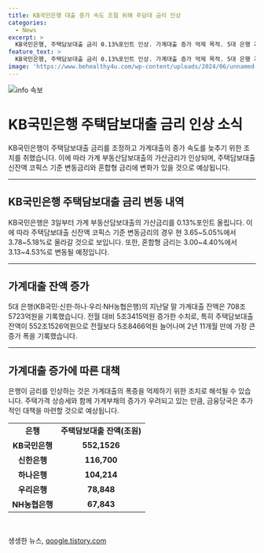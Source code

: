 ```yaml
---
title: KB국민은행 대출 증가 속도 조절 위해 주담대 금리 인상
categories:
  - News
excerpt: >
  KB국민은행, 주택담보대출 금리 0.13%포인트 인상. 가계대출 증가 억제 목적. 5대 은행 가계대출 잔액 708조5723억원 기록. 주택담보대출 잔액 552조1526억원으로 전월 대비 5조8466억원 증가. 금리 변동으로 주택담보대출 신잔액코픽스 기준 변동금리 최대 5.18%로 상승.
feature_text: >
  KB국민은행, 주택담보대출 금리 0.13%포인트 인상. 가계대출 증가 억제 목적. 5대 은행 가계대출 잔액 708조5723억원 기록. 주택담보대출 잔액 552조1526억원으로 전월 대비 5조8466억원 증가. 금리 변동으로 주택담보대출 신잔액코픽스 기준 변동금리 최대 5.18%로 상승.
image: 'https://www.behealthy4u.com/wp-content/uploads/2024/06/unnamed-file.png'
---
```


<p><img src="https://www.behealthy4u.com/wp-content/uploads/2024/06/unnamed-file.png" alt="info 속보" /></p>

<h1>KB국민은행 주택담보대출 금리 인상 소식</h1>

<p data-ke-size="size16">KB국민은행이 주택담보대출 금리를 조정하고 가계대출의 증가 속도를 늦추기 위한 조치를 취했습니다. 이에 따라 가계 부동산담보대출의 가산금리가 인상되며, 주택담보대출 신잔액 코픽스 기준 변동금리와 혼합형 금리에 변화가 있을 것으로 예상됩니다.</p>

<hr>

<h2 data-ke-size="size26">KB국민은행 주택담보대출 금리 변동 내역</h2>

<p data-ke-size="size16">KB국민은행은 3일부터 가계 부동산담보대출의 가산금리를 0.13%포인트 올립니다. 이에 따라 주택담보대출 신잔액 코픽스 기준 변동금리의 경우 현 3.65~5.05%에서 3.78~5.18%로 올라갈 것으로 보입니다. 또한, 혼합형 금리는 3.00~4.40%에서 3.13~4.53%로 변동될 예정입니다.</p>

<hr>

<h2 data-ke-size="size26">가계대출 잔액 증가</h2>

<p data-ke-size="size16">5대 은행(KB국민·신한·하나·우리·NH농협은행)의 지난달 말 가계대출 잔액은 708조5723억원을 기록했습니다. 전월 대비 5조3415억원 증가한 수치로, 특히 주택담보대출 잔액이 552조1526억원으로 전월보다 5조8466억원 늘어나며 2년 11개월 만에 가장 큰 증가 폭을 기록했습니다.</p>

<hr>

<h2 data-ke-size="size26">가계대출 증가에 따른 대책</h2>

<p data-ke-size="size16">은행이 금리를 인상하는 것은 가계대출의 폭증을 억제하기 위한 조치로 해석될 수 있습니다. 주택가격 상승세와 함께 가계부채의 증가가 우려되고 있는 만큼, 금융당국은 추가적인 대책을 마련할 것으로 예상됩니다.</p>

<table>
    <tr>
        <td style="text-align: center; height: 17px;"><b>은행</b></td>
        <td style="text-align: center; height: 17px;"><b>주택담보대출 잔액(조원)</b></td>
    </tr>
    <tr>
        <td style="text-align: center; height: 17px;"><b>KB국민은행</b></td>
        <td style="text-align: center; height: 17px;"><b>552,1526</b></td>
    </tr>
    <tr>
        <td style="text-align: center; height: 17px;"><b>신한은행</b></td>
        <td style="text-align: center; height: 17px;"><b>116,700</b></td>
    </tr>
    <tr>
        <td style="text-align: center; height: 17px;"><b>하나은행</b></td>
        <td style="text-align: center; height: 17px;"><b>104,214</b></td>
    </tr>
    <tr>
        <td style="text-align: center; height: 17px;"><b>우리은행</b></td>
        <td style="text-align: center; height: 17px;"><b>78,848</b></td>
    </tr>
    <tr>
        <td style="text-align: center; height: 17px;"><b>NH농협은행</b></td>
        <td style="text-align: center; height: 17px;"><b>67,843</b></td>
    </tr>
</table>

<p data-ke-size="size16">&nbsp;</p>
생생한 뉴스, <a href="https://qoogle.tistory.com" rel="dofollow">qoogle.tistory.com</a>


